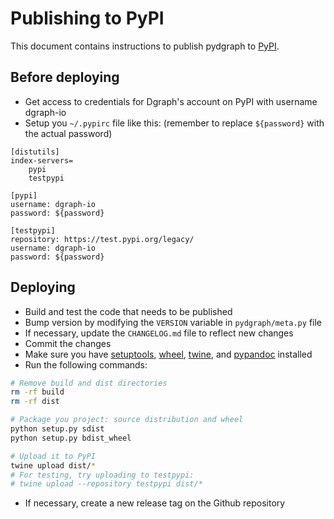 # Publishing to PyPI

This document contains instructions to publish pydgraph to [PyPI].

[PyPI]: https://www.pypi.org/

## Before deploying

- Get access to credentials for Dgraph's account on PyPI with username dgraph-io
- Setup you  `~/.pypirc` file like this: (remember to replace `${password}` with
  the actual password)

```
[distutils]
index-servers=
    pypi
    testpypi

[pypi]
username: dgraph-io
password: ${password}

[testpypi]
repository: https://test.pypi.org/legacy/
username: dgraph-io
password: ${password}
```

## Deploying

- Build and test the code that needs to be published
- Bump version by modifying the `VERSION` variable in `pydgraph/meta.py` file
- If necessary, update the `CHANGELOG.md` file to reflect new changes
- Commit the changes
- Make sure you have [setuptools], [wheel], [twine], and [pypandoc]
  installed
- Run the following commands:

```sh
# Remove build and dist directories
rm -rf build
rm -rf dist

# Package you project: source distribution and wheel
python setup.py sdist
python setup.py bdist_wheel

# Upload it to PyPI
twine upload dist/*
# For testing, try uploading to testpypi:
# twine upload --repository testpypi dist/*
```

- If necessary, create a new release tag on the Github repository

[setuptools]: https://pypi.org/project/setuptools/
[wheel]: https://pypi.org/project/wheel/
[twine]: https://pypi.org/project/twine/
[pypandoc]: https://pypi.org/project/pypandoc/
